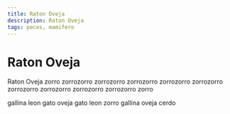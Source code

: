```yaml
---
title: Raton Oveja
description: Raton Oveja
tags: peces, mamifero
---
```


# Raton Oveja

Raton Oveja zorro zorrozorro zorrozorro zorrozorro zorrozorro zorrozorro zorrozorro zorrozorro zorrozorro zorrozorro zorro

gallina leon gato oveja gato leon zorro gallina oveja cerdo
